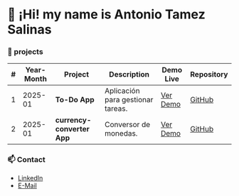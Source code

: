 # 👋 ¡Hi! my name is Antonio Tamez Salinas

### 🚀 projects

| #       | Year-Month       | Project       | Description                  | Demo Live                    | Repository                       |
| --------| -----------------|----------------|------------------------------|------------------------------|-----------------------------------|
| 1       | 2025-01          |**To-Do App** | Aplicación para gestionar tareas. | [Ver Demo](https://antoniotamez.github.io/to-do/) | [GitHub](https://github.com/AntonioTamez/to-do) |
| 2       | 2025-01          |**currency-converter App** | Conversor de monedas. | [Ver Demo](https://scintillating-pika-8a9033.netlify.app/) | [GitHub](https://github.com/AntonioTamez/currency-converter)

### 📫 Contact
- [LinkedIn](https://www.linkedin.com/in/antonio-tamez-salinas-a2840873/)
- [E-Mail](mailto:antonio.tamez@hotmail.com)
